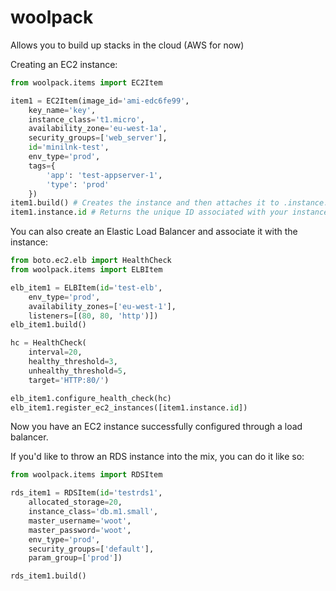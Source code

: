 woolpack
========

Allows you to build up stacks in the cloud (AWS for now)

Creating an EC2 instance:

```python
from woolpack.items import EC2Item

item1 = EC2Item(image_id='ami-edc6fe99',
    key_name='key',
    instance_class='t1.micro',
    availability_zone='eu-west-1a',
    security_groups=['web_server'],
    id='minilnk-test',
    env_type='prod',
    tags={
        'app': 'test-appserver-1',
        'type': 'prod'
    })
item1.build() # Creates the instance and then attaches it to .instance.
item1.instance.id # Returns the unique ID associated with your instance.
```

You can also create an Elastic Load Balancer and associate it with the
instance:

```python
from boto.ec2.elb import HealthCheck
from woolpack.items import ELBItem

elb_item1 = ELBItem(id='test-elb',
    env_type='prod',
    availability_zones=['eu-west-1'],
    listeners=[(80, 80, 'http')])
elb_item1.build()

hc = HealthCheck(
    interval=20,
    healthy_threshold=3,
    unhealthy_threshold=5,
    target='HTTP:80/')

elb_item1.configure_health_check(hc)
elb_item1.register_ec2_instances([item1.instance.id])
```

Now you have an EC2 instance successfully configured through a load balancer.

If you'd like to throw an RDS instance into the mix, you can do it like so:

```python
from woolpack.items import RDSItem

rds_item1 = RDSItem(id='testrds1',
	allocated_storage=20,
	instance_class='db.m1.small',
	master_username='woot',
	master_password='woot',
	env_type='prod',
	security_groups=['default'],
	param_group=['prod'])

rds_item1.build()
```
